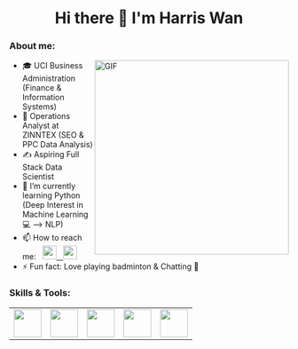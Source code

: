 <h1 align='center'>Hi there 👋 I'm Harris Wan</h1>

<h3>About me:</h3>

<img align="right" alt="GIF" src="https://user-images.githubusercontent.com/117702329/218368248-defa74e6-f986-4b48-b4a8-4a83f8b80e36.gif" width="350">

- 🎓 UCI Business Administration (Finance & Information Systems)
- 💼 Operations Analyst at ZINNTEX (SEO & PPC Data Analysis)
- ✍️ Aspiring Full Stack Data Scientist 
- 🌱 I’m currently learning Python (Deep Interest in Machine Learning 💻 --> NLP)
- 📫 How to reach me: &nbsp; <a href="mailto:hwcyanalyst@gmail.com"><img src="https://user-images.githubusercontent.com/117702329/218366442-e2054074-daf1-42a8-9a6d-672acc94937b.png" width="25"> &nbsp;&nbsp;[<img src="https://user-images.githubusercontent.com/117702329/218365994-e9c3cf62-6724-44d2-a3a2-139feac95a6e.png" width="25">](https://www.linkedin.com/in/harris-wan/) 
- ⚡ Fun fact: Love playing badminton & Chatting 💬
  
<h3>Skills & Tools:</h3>

<table>
<tbody>
 <tr>

   
<td align="center" width="20%">
<img height=50px src="https://user-images.githubusercontent.com/117702329/218373797-e4e3d15b-7689-4489-bd7d-64049e8c856b.jpg"> 
</td>  
 
<td align="center" width="20%">
<img height=50px src="https://user-images.githubusercontent.com/117702329/218373903-69ad7622-b4c1-4c49-a296-71512461ca3b.png"> 
</td>  
   
<td align="center" width="20%">
<img height=50px src="https://user-images.githubusercontent.com/117702329/218370430-1e6da871-815c-426e-9d11-01f268dcb9db.png"> 
</td>

<td align="center" width="20%">
<img height=50px src="https://img.icons8.com/color/2x/python.png"> 
</td>

<td align="center" width="20%">
<img height=50px src="https://user-images.githubusercontent.com/117702329/218372770-10a952dc-0f67-4c6d-a2b5-4f5129ba578a.jpg"> 
</td>

</td>

</tr>




